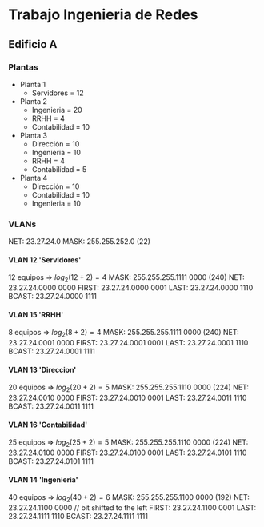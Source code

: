 # Trabajo Ingenieria de Redes
## Edificio A

### Plantas
- Planta 1
    - Servidores = 12
- Planta 2
    - Ingenieria = 20
    - RRHH = 4
    - Contabilidad = 10
- Planta 3
    - Dirección = 10
    - Ingenieria = 10
    - RRHH = 4
    - Contabilidad = 5
- Planta 4
    - Dirección = 10
    - Contabilidad = 10
    - Ingenieria = 10

### VLANs
NET: 23.27.24.0
MASK: 255.255.252.0 (22)

#### VLAN 12 'Servidores'
12 equipos => $log_2(12+2) = 4$
MASK: 255.255.255.1111 0000 (240)
NET: 23.27.24.0000 0000
FIRST: 23.27.24.0000 0001
LAST: 23.27.24.0000 1110
BCAST: 23.27.24.0000 1111

#### VLAN 15 'RRHH'
8 equipos => $log_2(8+2) = 4$
MASK: 255.255.255.1111 0000 (240)
NET: 23.27.24.0001 0000
FIRST: 23.27.24.0001 0001
LAST: 23.27.24.0001 1110
BCAST: 23.27.24.0001 1111

#### VLAN 13 'Direccion'
20 equipos => $log_2(20+2) = 5$
MASK: 255.255.255.1110 0000 (224)
NET: 23.27.24.0010 0000
FIRST: 23.27.24.0010 0001
LAST: 23.27.24.0011 1110
BCAST: 23.27.24.0011 1111

#### VLAN 16 'Contabilidad'
25 equipos => $log_2(25+2) = 5$
MASK: 255.255.255.1110 0000 (224)
NET: 23.27.24.0100 0000
FIRST: 23.27.24.0100 0001
LAST: 23.27.24.0101 1110
BCAST: 23.27.24.0101 1111

#### VLAN 14 'Ingenieria'
40 equipos => $log_2(40+2) = 6$
MASK: 255.255.255.1100 0000 (192)
NET: 23.27.24.1100 0000 // bit shifted to the left
FIRST: 23.27.24.1100 0001
LAST: 23.27.24.1111 1110
BCAST: 23.27.24.1111 1111

